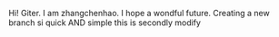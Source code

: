 Hi! Giter.
I am zhangchenhao.
I hope a wondful future.
Creating a new branch si quick AND simple
this is secondly modify
